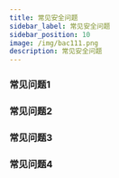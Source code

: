 ```yaml
---
title: 常见安全问题
sidebar_label: 常见安全问题
sidebar_position: 10
image: /img/bac111.png
description: 常见安全问题
---
```


### 常见问题1

### 常见问题2

### 常见问题3

### 常见问题4

